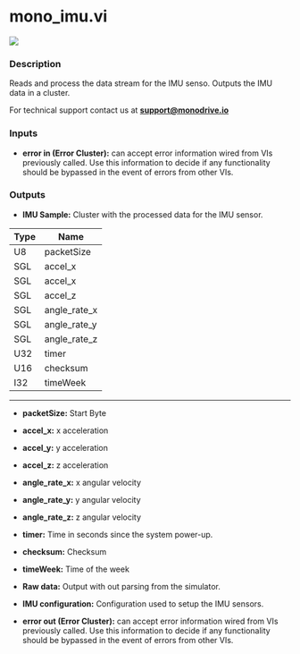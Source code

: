 # mono_imu.vi

<p class="img_container">
<img class="lg_img" src="../mono_imu.png"/>
</p>

### Description

Reads and process the data stream for the IMU senso. Outputs the IMU data in a cluster.

For technical support contact us at <b>support@monodrive.io</b> 

### Inputs

- **error in (Error Cluster):** can accept error information wired from VIs previously called. Use this information to decide if any functionality should be bypassed in the event of errors from other VIs. 

### Outputs

- **IMU Sample:**  Cluster with the processed data for the IMU sensor.   

| Type  | Name   |
| --------- | ------------ |
|U8  | packetSize |s
|SGL | accel_x  |
|SGL | accel_x  |
|SGL | accel_z |
|SGL | angle_rate_x |
|SGL | angle_rate_y  |
|SGL | angle_rate_z  |
|U32 | timer |
|U16 | checksum|
|I32 | timeWeek  |
--- 

- **packetSize:**  Start Byte
 

- **accel_x:**  x acceleration
 

- **accel_y:**  y acceleration
 

- **accel_z:**  z acceleration
 

- **angle_rate_x:**  x angular velocity
 

- **angle_rate_y:**  y angular velocity 
 

- **angle_rate_z:**  z angular velocity 
 

- **timer:**  Time in seconds since the system power-up.
 

- **checksum:**  Checksum
 

- **timeWeek:**  Time of the week
 

- **Raw data:**  Output with out parsing  from the simulator.
 

- **IMU configuration:**  Configuration used to setup the IMU sensors.
 

- **error out (Error Cluster):** can accept error information wired from VIs previously called. Use this information to decide if any functionality should be bypassed in the event of errors from other VIs. 

<p>&nbsp;</p>
